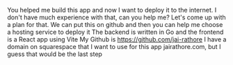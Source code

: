You helped me build this app and now I want to deploy it to the internet. I don't have much experience with that, can you help me?
Let's come up with a plan for that.
We can put this on github and then you can help me choose a hosting service to deploy it
The backend is written in Go and the frontend is a React app using Vite
My Github is https://github.com/jai-rathore
I have a domain on squarespace that I want to use for this app jairathore.com, but I guess that would be the last step
